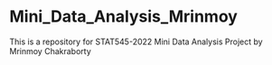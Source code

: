 # Mini_Data_Analysis_Mrinmoy
This is a repository for STAT545-2022 Mini Data Analysis Project by Mrinmoy Chakraborty
